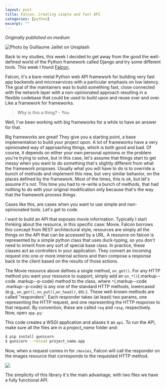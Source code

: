 ```yaml
---
layout: post
title: Falcon. Creating simple and fast API
categories: [python]
excerpt: ""
---
```


_Originally published on medium_

![Photo by [Guillaume
Jaillet](https://unsplash.com/photos/Nl-GCtizDHg?utm_source=unsplash&utm_medium=referral&utm_content=creditCopyText)
on [Unsplash](https://unsplash.com/search/photos/fast?utm_source=unsplash&utm_medium=referral&utm_content=creditCopyText)](https://cdn-images-1.medium.com/max/2560/1*MattM04QSySowzXrPSO1dQ.jpeg)

Back to my studies, this week I decided to get away from the good the
well-defined world of the Python framework called Django and try some
different tools. This week I found
[Falcon](https://falconframework.org/).

Falcon, it's a bare-metal Python web API framework for building very
fast app backends and microservices with a particular emphasis on low
latency. The goal of the maintainers was to build something fast, close
connected with the network layer with a non-opinionated approach
resulting in a flexible codebase that could be used to build upon and
reuse over and over. Like a framework for frameworks.

> Why is this a thing?
> \- You

Well, I've been working with big frameworks for a while to have an
answer for that.

Big frameworks are great! They give you a starting point, a base
implementation to build your project upon. A lot of frameworks have a
very opinionated way of approaching things, which is both good and bad.
Of course, it depends on either your own personal opinions or the
problem you're trying to solve, but in this case, let's assume that
things start to get messy when you want to do something that's slightly
different from what the framework proposes. Usually what you will have
to do is to override a bunch of methods and implement this new, but very
similar behavior, on the places defined by the framework. Most of the
times, this is ok, but let's assume it's not. This time you had to
re-write a bunch of methods, that had nothing to do with your original
modification only because that's the way that the framework process
things.

Cases like this, are cases when you want to use simple and
non-opinionated tools. Let's get to code.

I want to build an API that exposes movie information. Typically I start
thinking about the resource, in this specific case: Movie. Falcon
borrows this concept from REST architectural style, resources are simply
all the things on the API that can be accessed by a URL. A resource on
falcon is represented by a simple python class that uses duck-typing, so
you don't need to inherit from any sort of special base class. In
practice, these classes act as controllers in your application. They
convert an incoming request into one or more internal actions and then
compose a response back to the client based on the results of those
actions.

The Movie resource above defines a single method,
`on_get()`. For any HTTP method you want
your resource to support, simply add an `on_*()`{.markup--code
.markup--p-code} method to the class, where `*`{.markup--code
.markup--p-code} is any one of the standard HTTP methods, lowercased
(e.g., `on_get()`,
`on_put()`,`on_head()`, etc.). These well-known methods are called
"responders". Each responder takes (at least) two params, one
representing the HTTP request, and one representing the HTTP response to
that request. By convention, these are called `req` and `resp`,
respectively. Now, open `app.py`:

This code creates a WSGI application and aliases it as
`api`. To run the API, make sure all the
files are in a *project_name* folder and:

```bash
$ pip install gunicorn
$ gunicorn --reload project_name.app
```

Now, when a request comes in for `/movies`, Falcon will call the responder on the images resource
that corresponds to the requested HTTP method.

![](https://cdn-images-1.medium.com/max/800/1*ZnGNdbIiyr9e-l0gCqQaxw.png)

The simplicity of this library it's the main advantage, with two files we have a fully functional API.

